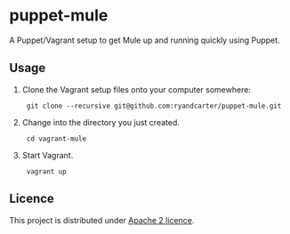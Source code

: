 # puppet-mule #

A Puppet/Vagrant setup to get Mule up and running quickly using Puppet.

## Usage ##

1. Clone the Vagrant setup files onto your computer somewhere:

        git clone --recursive git@github.com:ryandcarter/puppet-mule.git

2. Change into the directory you just created.

        cd vagrant-mule

3. Start Vagrant.

        vagrant up

Licence
----------------------------
This project is distributed under [Apache 2 licence](http://www.apache.org/licenses/LICENSE-2.0.html). 
